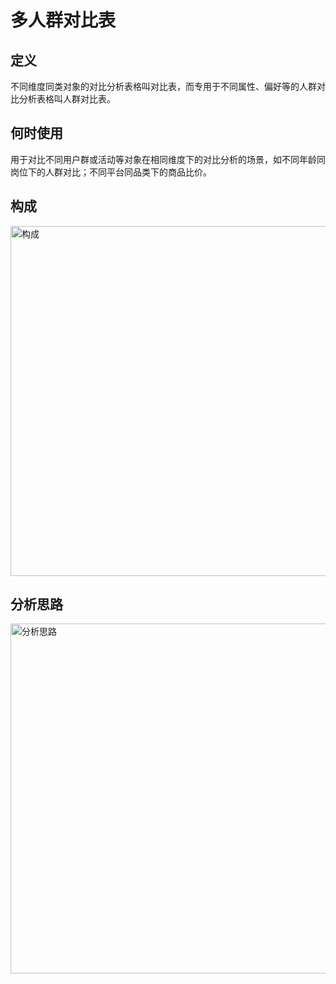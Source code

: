 # 多人群对比表

## 定义

不同维度同类对象的对比分析表格叫对比表，而专用于不同属性、偏好等的人群对比分析表格叫人群对比表。

## 何时使用

用于对比不同用户群或活动等对象在相同维度下的对比分析的场景，如不同年龄同岗位下的人群对比；不同平台同品类下的商品比价。

## 构成

<img src="https://gw.alipayobjects.com/zos/antfincdn/T78TTWvUU/7cbd9356-549f-4021-b3e6-103719539074.png" alt="构成" style="width: 560px;">

## 分析思路

<img src="https://gw.alipayobjects.com/zos/antfincdn/WYu2H7mgW/5fe8b69b-6018-4fe9-8c77-422dbb9336d3.png" alt="分析思路" style="width: 560px;"></img>
